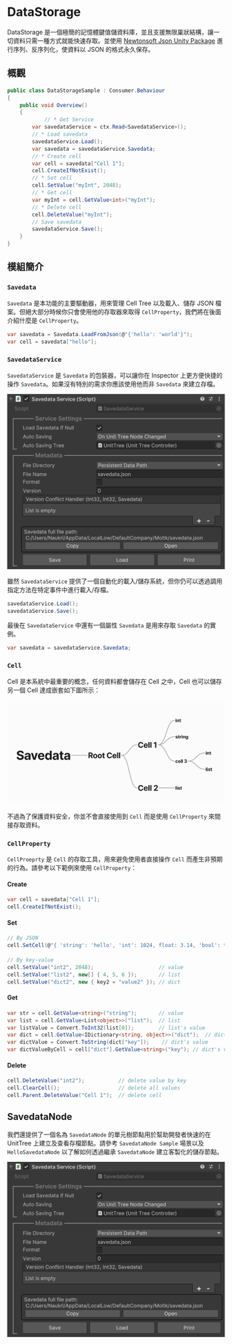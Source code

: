 # DataStorage

DataStorage 是一個極簡的記憶體鍵值儲資料庫，並且支援無限巢狀結構，讓一切資料只需一種方式就能快速存取。並使用 [Newtonsoft Json Unity Package](https://docs.unity3d.com/Packages/com.unity.nuget.newtonsoft-json@3.0/manual/index.html) 進行序列、反序列化，使資料以 JSON 的格式永久保存。

## 概觀

```cs
public class DataStorageSample : Consumer.Behaviour
{
	public void Overview()
	{
			// * Get Service​
	    var savedataService = ctx.Read<SavedataService>();
	    // * Load savedata
	    savedataService.Load();
	    var savedata = savedataService.Savedata;
	    // * Create cell
	    var cell = savedata["Cell 1"];
	    cell.CreateIfNotExist();
	    // * Set cell
	    cell.SetValue("myInt", 2048);
	    // * Get cell
	    var myInt = cell.GetValue<int>("myInt");
	    // * Delete cell
	    cell.DeleteValue("myInt");
	    // Save savedata
	    savedataService.Save();
	}
}
```

## 模組簡介

### `Savedata`

`Savedata` 是本功能的主要驅動器，用來管理 Cell Tree 以及載入、儲存 JSON 檔案。但絕大部分時候你只會使用他的存取器來取得 `CellProperty`，我們將在後面介紹什麼是 `CellProperty`。

```cs
var savedata = Savedata.LoadFromJson(@"{'hello': 'world'}");
var cell = savedata["hello"];
```

### `SavedataService`

`SavedataService` 是 `Savedata` 的包裝器，可以讓你在 Inspector 上更方便快捷的操作 `Savedata`。如果沒有特別的需求你應該使用他而非 `Savedata` 來建立存檔。

![SavedataService](./Docs/SavedataService.png)

雖然 `SavedataService` 提供了一個自動化的載入/儲存系統，但你仍可以透過調用指定方法在特定事件中進行載入/存檔。

```cs
savedataService.Load();
savedataService.Save();
```

最後在 `SavedataService` 中還有一個屬性 `Savedata` 是用來存取 `Savedata` 的實例。

```cs
var savedata = savedataService.Savedata;
```

### `Cell`

Cell 是本系統中最重要的概念，任何資料都會儲存在 Cell 之中，Cell 也可以儲存另一個 Cell 達成嵌套如下圖所示：

![Cell Structure](./Docs/CellStructure.png)

不過為了保護資料安全，你並不會直接使用到 `Cell` 而是使用 `CellProperty` 來間接存取資料。

### `CellProperty`

`CellProeprty` 是 `Cell` 的存取工具，用來避免使用者直接操作 `Cell` 而產生非預期的行為。請參考以下範例來使用 `CellProperty`：

#### Create

```cs
var cell = savedata["Cell 1"];
cell.CreateIfNotExist();
```

#### Set

```cs
// By JSON
cell.SetCell(@"{ 'string': 'hello', 'int': 1024, float: 3.14, 'bool': true, 'list': [1, 2, 3], 'dict': { 'key': 'value' } }");

// By key-value
cell.SetValue("int2", 2048);                     // value
cell.SetValue("list2", new[] { 4, 5, 6 });       // list
cell.SetValue("dict2", new { key2 = "value2" }); // dict
```

#### Get

```cs
var str = cell.GetValue<string>("string");       // value
var list = cell.GetValue<List<object>>("list");  // list
var listValue = Convert.ToInt32(list[0]);        // list's value
var dict = cell.GetValue<IDictionary<string, object>>("dict");  // dict
var dictValue = Convert.ToString(dict["key"]);    // dict's value
var dictValueByCell = cell["dict"].GetValue<string>("key"); // dict's value by Cell (recommend)
```

#### Delete

```cs
cell.DeleteValue("int2");           // delete value by key
cell.ClearCell();                   // delete all values
cell.Parent.DeleteValue("Cell 1");  // delete cell
```

## SavedataNode

我們還提供了一個名為 `SavedataNode` 的單元樹節點用於幫助開發者快速的在 UnitTree 上建立及查看存檔節點。請參考 `SavedataNode Sample` 場景以及 `HelloSavedataNode` 以了解如何透過繼承 `SavedataNode` 建立客製化的儲存節點。

![SavedataNode](./Docs/SavedataService.png)